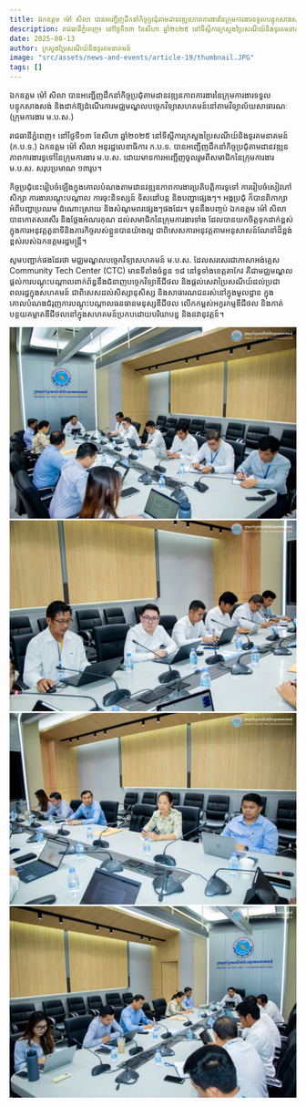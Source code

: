 ```yaml
---
title: ឯកឧត្តម ម៉ៅ សិលា បានអញ្ជើញដឹកនាំកិច្ចប្រជុំតាមដានវឌ្ឍនភាពការងារនៃក្រុមការងារទទួលបន្ទុកសាងសង់ និងដាក់ឱ្យដំណើរការមជ្ឈមណ្ឌលបច្ចេកវិទ្យាសហគមន៍នៅតាមវិទ្យាល័យសាធារណៈ (ក្រុមការងារ ម.ប.ស.)
description: រាជធានីភ្នំពេញ៖ នៅថ្ងៃទី១៣ ខែសីហា ឆ្នាំ២០២៥ នៅទីស្តីការក្រសួងប្រៃសណីយ៍និងទូរគមនាគមន៍ (ក.ប.ទ.) ឯកឧត្តម ម៉ៅ សិលា អនុរដ្ឋលេខាធិការ ក.ប.ទ. បានអញ្ជើញដឹកនាំកិច្ចប្រជុំតាមដានវឌ្ឍនភាពការងារទូទៅនៃក្រុមការងារ ម.ប.ស. ដោយមានការអញ្ជើញចូលរួមពីសមាជិកនៃក្រុមការងារ ម.ប.ស. សរុបប្រមាណ ១៣រូប។
date: 2025-08-13 
author: ក្រសួងប្រៃសណីយ៍និងទូរគមនាគមន៍
image: "src/assets/news-and-events/article-19/thumbnail.JPG"
tags: []
---
```

ឯកឧត្តម ម៉ៅ សិលា បានអញ្ជើញដឹកនាំកិច្ចប្រជុំតាមដានវឌ្ឍនភាពការងារនៃក្រុមការងារទទួលបន្ទុកសាងសង់ និងដាក់ឱ្យដំណើរការមជ្ឈមណ្ឌលបច្ចេកវិទ្យាសហគមន៍នៅតាមវិទ្យាល័យសាធារណៈ (ក្រុមការងារ ម.ប.ស.)

រាជធានីភ្នំពេញ៖ នៅថ្ងៃទី១៣ ខែសីហា ឆ្នាំ២០២៥ នៅទីស្តីការក្រសួងប្រៃសណីយ៍និងទូរគមនាគមន៍ (ក.ប.ទ.) ឯកឧត្តម ម៉ៅ សិលា អនុរដ្ឋលេខាធិការ ក.ប.ទ. បានអញ្ជើញដឹកនាំកិច្ចប្រជុំតាមដានវឌ្ឍនភាពការងារទូទៅនៃក្រុមការងារ ម.ប.ស. ដោយមានការអញ្ជើញចូលរួមពីសមាជិកនៃក្រុមការងារ ម.ប.ស. សរុបប្រមាណ ១៣រូប។

កិច្ចប្រជុំនេះរៀបចំឡើងក្នុងគោលបំណងតាមដានវឌ្ឍនភាពការងារប្រតិបត្តិការទូទៅ ការរៀបចំសៀវភៅសិក្សា​ ការងារបណ្តុះបណ្តាល ការចុះនិទស្សន៍ ទិសដៅបន្ត និងបញ្ហាផ្សេងៗ។ អង្គប្រជុំ ក៏បានពិភាក្សាអំពីបញ្ហាប្រឈម ដំណោះស្រាយ និងសំណូមពរផ្សេងៗផងដែរ។ មុននឹងបញ្ចប់ ឯកឧត្តម ម៉ៅ សិលា បានកោតសរសើរ និងថ្លែងអំណរគុណ ដល់សមាជិកនៃក្រុមការងារទាំង ដែលបានយកចិត្តទុកដាក់ខ្ពស់ក្នុងការអនុវត្តតួនាទីនិងភារកិច្ចរបស់ខ្លួនបានយ៉ាងល្អ ជាពិសេសការអនុវត្តតាមអនុសាសន៍ណែនាំដ៏ខ្ពង់ខ្ពស់របស់ឯកឧត្តមរដ្ឋមន្រ្តី។

សូមបញ្ជាក់ផងដែរថា មជ្ឈមណ្ឌលបច្ចេកវិទ្យាសហគមន៍ ម.ប.ស. ដែលសរសេរជាភាសាអង់គ្លេស Community Tech Center (CTC) មានទីតាំងចំនួន ១៨ នៅទូទាំងខេត្តតាកែវ គឺជាមជ្ឈមណ្ឌលផ្តល់ការបណ្តុះបណ្តាលពាក់ព័ន្ធនឹងជំនាញបច្ចេកវិទ្យាឌីជីថល និងផ្តល់សេវាប្រៃសណីយ៍ដល់ប្រជាពលរដ្ឋក្នុងសហគមន៍ ជាពិសេសដល់សិស្សានុសិស្ស និងសាធារណជនរស់នៅក្នុងមូលដ្ឋាន ក្នុងគោលបំណងជំរុញការបណ្តុះបណ្តាលធនធានមនុស្សឌីជីថល លើកកម្ពស់អក្ខរកម្មឌីជីថល និងកាត់បន្ថយគម្លាតឌីជីថលនៅក្នុងសហគមន៍ប្រកបដោយបរិយាបន្ន និងនវានុវត្តន៍។


![photo 1](src/assets/news-and-events/article-19/photo-1.JPG)
![photo 2](src/assets/news-and-events/article-19/photo-2.JPG)
![photo 3](src/assets/news-and-events/article-19/photo-3.JPG)
![photo 4](src/assets/news-and-events/article-19/photo-4.JPG)

